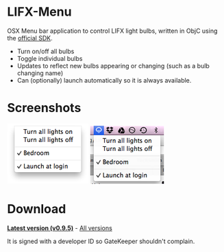 LIFX-Menu
=========

OSX Menu bar application to control LIFX light bulbs, written in ObjC using the [official SDK](https://github.com/LIFX/LIFXKit).


* Turn on/off all bulbs
* Toggle individual bulbs
* Updates to reflect new bulbs appearing or changing (such as a bulb changing name)
* Can (optionally) launch automatically so it is always available.



Screenshots
=========

![Menu screenshot](/Screenshots/menu.png)
![Statusbar screenshot](/Screenshots/screnshot_1.png)



Download
=========
[**Latest version (v0.9.5)**](https://github.com/freerunnering/LIFX-Menu/releases/download/v0.9.1/LIFX.Menu.app.zip) - [All versions](https://github.com/freerunnering/LIFX-Menu/releases/)

It is signed with a developer ID so GateKeeper shouldn't complain.
